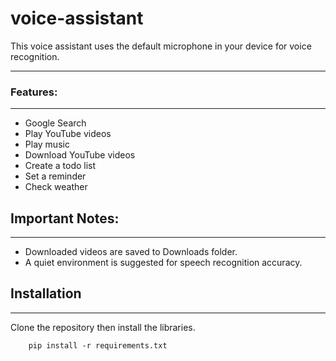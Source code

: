 # voice-assistant


This voice assistant uses the default microphone in your device 
for voice recognition.
<hr>

### Features:
<hr>

* Google Search
* Play YouTube videos
* Play music
* Download YouTube videos
* Create a todo list
* Set a reminder
* Check weather


## Important Notes:
<hr>

* Downloaded videos are saved to Downloads folder.
* A quiet environment is suggested for speech recognition accuracy.

## Installation
<hr>

Clone the repository then install the libraries.
```commandline
    pip install -r requirements.txt
```
